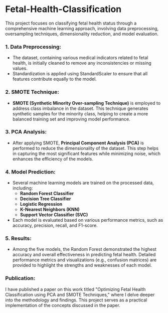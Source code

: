 # Fetal-Health-Classification

This project focuses on classifying fetal health status through a comprehensive machine learning approach, involving data preprocessing, oversampling techniques, dimensionality reduction, and model evaluation.

### 1. Data Preprocessing:
   - The dataset, containing various medical indicators related to fetal health, is initially cleaned to remove any inconsistencies or missing values.
   - Standardization is applied using StandardScaler to ensure that all features contribute equally to the model.

### 2. SMOTE Technique:
   - **SMOTE (Synthetic Minority Over-sampling Technique)** is employed to address class imbalance in the dataset. This technique generates synthetic samples for the minority class, helping to create a more balanced training set and improving model performance.

### 3. PCA Analysis:
   - After applying SMOTE, **Principal Component Analysis (PCA)** is performed to reduce the dimensionality of the dataset. This step helps in capturing the most significant features while minimizing noise, which enhances the efficiency of the models.

### 4. Model Prediction:
   - Several machine learning models are trained on the processed data, including:
     - **Random Forest Classifier**
     - **Decision Tree Classifier**
     - **Logistic Regression**
     - **K-Nearest Neighbors (KNN)**
     - **Support Vector Classifier (SVC)**
   - Each model is evaluated based on various performance metrics, such as accuracy, precision, recall, and F1-score.

### 5. Results:
   - Among the five models, the Random Forest demonstrated the highest accuracy and overall effectiveness in predicting fetal health. Detailed performance metrics and visualizations (e.g., confusion matrices) are provided to highlight the strengths and weaknesses of each model.
     
### Publication:
I have published a paper on this work titled "Optimizing Fetal Health Classification using PCA and SMOTE Techniques," where I delve deeper into the methodology and findings. This project serves as a practical implementation of the concepts discussed in the paper.



